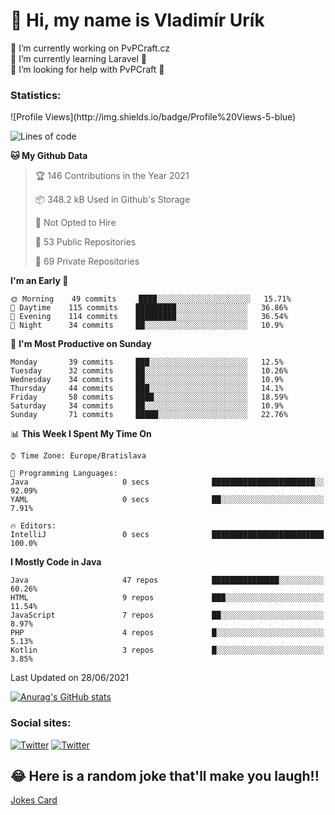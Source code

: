 <h1> 👋 Hi, my name is Vladimír Urík</h1>
<p>
 🔭 I’m currently working on PvPCraft.cz<br>
 🌱 I’m currently learning Laravel 💙<br>
 🤔 I’m looking for help with PvPCraft 💝<br>
</p>
<h3>Statistics:</h3>
<!--START_SECTION:waka-->
![Profile Views](http://img.shields.io/badge/Profile%20Views-5-blue)

![Lines of code](https://img.shields.io/badge/From%20Hello%20World%20I%27ve%20Written-4.6%20million%20lines%20of%20code-blue)

**🐱 My Github Data** 

> 🏆 146 Contributions in the Year 2021
 > 
> 📦 348.2 kB Used in Github's Storage 
 > 
> 🚫 Not Opted to Hire
 > 
> 📜 53 Public Repositories 
 > 
> 🔑 69 Private Repositories  
 > 
**I'm an Early 🐤** 

```text
🌞 Morning    49 commits     ████░░░░░░░░░░░░░░░░░░░░░   15.71% 
🌆 Daytime    115 commits    █████████░░░░░░░░░░░░░░░░   36.86% 
🌃 Evening    114 commits    █████████░░░░░░░░░░░░░░░░   36.54% 
🌙 Night      34 commits     ██░░░░░░░░░░░░░░░░░░░░░░░   10.9%

```
📅 **I'm Most Productive on Sunday** 

```text
Monday       39 commits     ███░░░░░░░░░░░░░░░░░░░░░░   12.5% 
Tuesday      32 commits     ██░░░░░░░░░░░░░░░░░░░░░░░   10.26% 
Wednesday    34 commits     ██░░░░░░░░░░░░░░░░░░░░░░░   10.9% 
Thursday     44 commits     ███░░░░░░░░░░░░░░░░░░░░░░   14.1% 
Friday       58 commits     ████░░░░░░░░░░░░░░░░░░░░░   18.59% 
Saturday     34 commits     ██░░░░░░░░░░░░░░░░░░░░░░░   10.9% 
Sunday       71 commits     █████░░░░░░░░░░░░░░░░░░░░   22.76%

```


📊 **This Week I Spent My Time On** 

```text
⌚︎ Time Zone: Europe/Bratislava

💬 Programming Languages: 
Java                     0 secs              ███████████████████████░░   92.09% 
YAML                     0 secs              ██░░░░░░░░░░░░░░░░░░░░░░░   7.91%

🔥 Editors: 
IntelliJ                 0 secs              █████████████████████████   100.0%

```

**I Mostly Code in Java** 

```text
Java                     47 repos            ███████████████░░░░░░░░░░   60.26% 
HTML                     9 repos             ███░░░░░░░░░░░░░░░░░░░░░░   11.54% 
JavaScript               7 repos             ██░░░░░░░░░░░░░░░░░░░░░░░   8.97% 
PHP                      4 repos             █░░░░░░░░░░░░░░░░░░░░░░░░   5.13% 
Kotlin                   3 repos             █░░░░░░░░░░░░░░░░░░░░░░░░   3.85%

```



 Last Updated on 28/06/2021
<!--END_SECTION:waka-->

[![Anurag's GitHub stats](https://github-readme-stats.vercel.app/api?username=vladimir-urik)](https://github.com/anuraghazra/github-readme-stats)

<h3>Social sites:</h3>
<p><a href="https://twitter.com/GGGEDR" target="_blank"><img alt="Twitter" src="https://img.shields.io/badge/twitter-%231DA1F2.svg?&style=for-the-badge&logo=twitter&logoColor=white" /></a> <a href="https://www.reddit.com/user/GGGEDR" target="_blank"><img alt="Twitter" src="https://img.shields.io/badge/reddit-%23FE6262.svg?&style=for-the-badge&logo=reddit&logoColor=white" /></a>
</p>

## 😂 Here is a random joke that'll make you laugh!!
[Jokes Card](https://readme-jokes.vercel.app/api)

